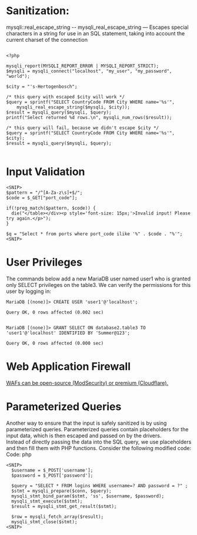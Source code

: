 # Sanitization:
mysqli::real_escape_string -- mysqli_real_escape_string — Escapes special characters in a string for use in an SQL statement, taking into account the current charset of the connection
```

<?php

mysqli_report(MYSQLI_REPORT_ERROR | MYSQLI_REPORT_STRICT);
$mysqli = mysqli_connect("localhost", "my_user", "my_password", "world");

$city = "'s-Hertogenbosch";

/* this query with escaped $city will work */
$query = sprintf("SELECT CountryCode FROM City WHERE name='%s'",
    mysqli_real_escape_string($mysqli, $city));
$result = mysqli_query($mysqli, $query);
printf("Select returned %d rows.\n", mysqli_num_rows($result));

/* this query will fail, because we didn't escape $city */
$query = sprintf("SELECT CountryCode FROM City WHERE name='%s'", $city);
$result = mysqli_query($mysqli, $query);
 
```
 

# Input Validation

```
<SNIP>
$pattern = "/^[A-Za-z\s]+$/";
$code = $_GET["port_code"];

if(!preg_match($pattern, $code)) {
  die("</table></div><p style='font-size: 15px;'>Invalid input! Please try again.</p>");
}

$q = "Select * from ports where port_code ilike '%" . $code . "%'";
<SNIP>

```

# User Privileges
The commands below add a new MariaDB user named user1 who is granted only SELECT privileges on the table3. We can verify the permissions for this user by logging in:
```
MariaDB [(none)]> CREATE USER 'user1'@'localhost';

Query OK, 0 rows affected (0.002 sec)


MariaDB [(none)]> GRANT SELECT ON database2.table3 TO 'user1'@'localhost' IDENTIFIED BY 'Summer@123';

Query OK, 0 rows affected (0.000 sec)

```

# Web Application Firewall

[WAFs can be open-source (ModSecurity) or premium (Cloudflare).](https://www.netnea.com/cms/apache-tutorial-6_embedding-modsecurity/) 

# Parameterized Queries

Another way to ensure that the input is safely sanitized is by using  parameterized queries. 
Parameterized queries contain placeholders for  the input data, which is then escaped and passed on by the drivers.  
Instead of directly passing the data into the SQL query, we use  placeholders and then fill them with PHP functions.
Consider the following modified code:
Code: php
```
<SNIP>
  $username = $_POST['username'];
  $password = $_POST['password'];

  $query = "SELECT * FROM logins WHERE username=? AND password = ?" ;
  $stmt = mysqli_prepare($conn, $query);
  mysqli_stmt_bind_param($stmt, 'ss', $username, $password);
  mysqli_stmt_execute($stmt);
  $result = mysqli_stmt_get_result($stmt);

  $row = mysqli_fetch_array($result);
  mysqli_stmt_close($stmt);
<SNIP>
```
